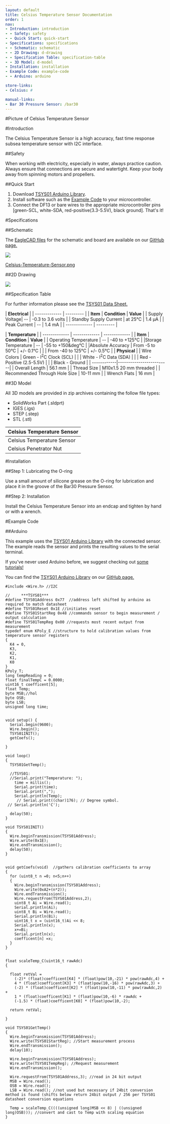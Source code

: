 ```yaml
---
layout: default
title: Celsius Temperature Sensor Documentation
order: 1
nav:
- Introduction: introduction
- - Safety: safety
- - Quick Start: quick-start
- Specifications: specifications
- - Schematic: schematic
- - 2D Drawing: d-drawing
- - Specification Table: specification-table
- - 3D Model: d-model
- Installation: installation
- Example Code: example-code
- - Arduino: arduino

store-links:
- Celsius: #

manual-links:
- Bar 30 Pressure Sensor: /bar30
---
```

#Picture of Celsius Temperature Sensor

#Introduction

The Celsius Temperature Sensor is a high accuracy, fast time response subsea temperature sensor with I2C interface.

##Safety 

<i class="fa fa-exclamation-triangle fa-fw fa-2x text-warning"></i> When working with electricity, especially in water, always practice caution. Always ensure that connections are secure and watertight. Keep your body away from spinning motors and propellers.

##Quick Start

1. Download [TSYS01 Arduino Library](https://github.com/bluerobotics/TSYS01).
2. Install software such as the [Example Code](#example-code) to your microcontroller.
3. Connect the DF13 or bare wires to the appropriate microcontroller pins [green-SCL, white-SDA, red-positive(3.3-5.5V), black ground]. That's it!

#Specifications

##Schematic

The [EagleCAD files](https://github.com/bluerobotics/Celsius-Temperature-Sensor) for the schematic and board are available on our [GitHub page.](https://github.com/bluerobotics)

[<img src="/celsius/cad/Celsius-Temperature-Sensor.png" class="img-responsive" style="max-width:300px" />](/celsius/cad/Celsius-Temperature-Sensor.png)

[Celsius-Temperature-Sensor.png](/celsius/cad/Celsius-Temperature-Sensor.png)

##2D Drawing

<img src="/celsius/cad/CELSIUS-TEMPERATURE-SENSOR-ASSEMBLY-X1.png" class="img-responsive" style="max-width:900px" />

##Specification Table

For further information please see the [TSYS01 Data Sheet.](http://meas-spec.com/downloads/TSYS01_Digital_Temperature_Sensor.pdf)

|      **Electrical**       |
| ------------- | --------- |
| **Item** | **Condition** | **Value** |
| Supply Voltage| -- | -0.3 to 3.6 volts |
| Standby Supply Current | at 25&deg;C | 1.4 &mu;A |
| Peak Current   | -- | 1.4 mA   |
| ------------- | --------- |

|            **Temperature**            			 |
| ------------- | ------------- | ------------- |
| **Item** | **Condition** | **Value** |
| Operating Temperature | -- | -40 to +125&deg;C |
|Storage Temperature | -- | -55 to +150&deg&deg;C                        |
|Absolute Accuracy   | From -5 to 50&deg;C | +/- 0.1&deg;C      |
|                    | From -40 to 125&deg;C |  +/- 0.5&deg;C   |
|  **Physical**  |
| Wire Colors | Green - I<sup>2</sup>C Clock (SCL) |
|             | White - I<sup>2</sup>C Data (SDA)  |
|             | Red - Positive (2.5-5.5V) |
|             | Black - Ground          |
| ------------|-------------------------|
| Overall Length | 56.1 mm |
| Thread Size    | M10x1.5 20 mm threaded |
| Recommended Through Hole Size | 10-11 mm |
| Wrench Flats | 16 mm |

##3D Model

All 3D models are provided in zip archives containing the follow file types:

- SolidWorks Part (.sldprt)
- IGES (.igs) 
- STEP (.step)
- STL (.stl)

|		**Celsius Temperature Sensor**																						|
| --------------------------------------------------------------------------------------------- |
| Celsius Temperature Sensor    | [CELSIUS-TEMPERATURE-SENSOR-ASSEMBLY-X1](cad/CELSIUS-TEMPERATURE-SENSOR-ASSEMBLY-X1.zip) |
| Celsius Penetrator Nut		 | [PENETRATOR-M-NUT-10-A-R2.zip](http://www.bluerobotics.com/models/PENETRATOR-M-NUT-10-A-R2.zip)|																								|

#Installation

##Step 1: Lubricating the O-ring

Use a small amount of silicone grease on the O-ring for lubrication and place it in the groove of the Bar30 Pressure Sensor. 

##Step 2: Installation

Install the Celsius Temperature Sensor into an endcap and tighten by hand or with a wrench.

#Example Code

##Arduino

This example uses the [TSYS01 Arduino Library](https://github.com/bluerobotics/TSYS01) with the connected sensor. The example reads the sensor and prints the resulting values to the serial terminal.

If you've never used Arduino before, we suggest checking out [some tutorials!](https://www.arduino.cc/en/Tutorial/HomePage)

You can find the [TSYS01 Arduino Library](https://github.com/bluerobotics/TSYS01) on our [GitHub page.](https://github.com/bluerobotics)

~~~~~~~~~~ 
#include <Wire.h> //I2C

//     ***TSYS01***
#define TSYS01Address 0x77  //address left shifted by arduino as required to match datasheet
#define TSYS01Reset 0x1E //initiates reset
#define TSYS01StartReg 0x48 //commands sensor to begin measurement / output calculation
#define TSYS01TempReg 0x00 //requests most recent output from measurement
typedef enum KPoly_E //structure to hold calibration values from temperature sensor registers
{
  K4 = 0,
  K3,
  K2,
  K1,
  K0
}
KPoly_T;
long tempReading = 0;
float finalTempC = 0.0000;
uint16_t coefficent[5];
float Temp;
byte MSB;//hol
byte OSB;
byte LSB;
unsigned long time;


void setup() {
  Serial.begin(9600);
  Wire.begin();
  TSYS01INIT();
  getCoefs();

}

void loop() 
{
  TSYS01GetTemp();

  //TSYS01:
  //Serial.print("Temperature: ");
    time = millis();
    Serial.print(time);
    Serial.print(",");
    Serial.println(Temp);
     // Serial.print((char)176); // Degree symbol.
 // Serial.println('C');

  delay(50);
}

void TSYS01INIT() 
{
  Wire.beginTransmission(TSYS01Address);
  Wire.write(0x1E);
  Wire.endTransmission();
  delay(50);
}


void getCoefs(void)  //gathers calibration coefficients to array
{  
  for (uint8_t n =0; n<5;n++)
  {
    Wire.beginTransmission(TSYS01Address);
    Wire.write(0xA2+(n*2));
    Wire.endTransmission();
    Wire.requestFrom(TSYS01Address,2);
    uint8_t Ai = Wire.read();
    Serial.println(Ai);
    uint8_t Bi = Wire.read();
    Serial.println(Bi);
    uint16_t x = (uint16_t)Ai << 8;
    Serial.println(x);
    x+=Bi;
    Serial.println(x);
    coefficent[n] =x;   
  }
}


float scaleTemp_C(uint16_t rawAdc)
{

  float retVal = 
    (-2)* (float)coefficent[K4] * (float)pow(10,-21) * pow(rawAdc,4) + 
    4 * (float)coefficent[K3] * (float)pow(10,-16) * pow(rawAdc,3) +
    (-2) * (float)coefficent[K2] * (float)pow(10,-11) * pow(rawAdc,2) +
    1 * (float)coefficent[K1] * (float)pow(10,-6) * rawAdc +
    (-1.5) * (float)coefficent[K0] * (float)pow(10,-2);

  return retVal; 

}

void TSYS01GetTemp()
{
  Wire.beginTransmission(TSYS01Address);
  Wire.write(TSYS01StartReg); //Start measurement process
  Wire.endTransmission();
  delay(10);

  Wire.beginTransmission(TSYS01Address);
  Wire.write(TSYS01TempReg); //Request measurement
  Wire.endTransmission();

  Wire.requestFrom(TSYS01Address,3); //read in 24 bit output
  MSB = Wire.read();
  OSB = Wire.read();
  LSB = Wire.read(); //not used but necessary if 24bit conversion method is found (shifts below return 24bit output / 256 per TSYS01 datasheet conversion equations

  Temp = scaleTemp_C((((unsigned long)MSB << 8) | ((unsigned long)OSB))); //convert and cast to Temp with scaling equation
}
~~~~~~~~~~~~~~~~
